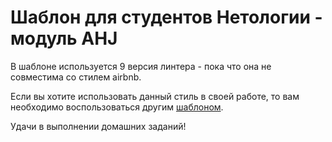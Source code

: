 # Шаблон для студентов Нетологии - модуль AHJ

В шаблоне используется 9 версия линтера - пока что она не совместима со стилем airbnb.

Если вы хотите использовать данный стиль в своей работе, то вам необходимо воспользоваться другим
[шаблоном](https://github.com/ProfessorSeverusSnape/AHJ-template-airbnb).

Удачи в выполнении домашних заданий!
